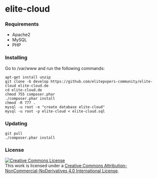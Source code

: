 # elite-cloud

### Requirements

* Apache2
* MySQL
* PHP

### Installing
 
 Go to /var/www and run the following commands:
 
    apt-get install unzip
    git clone -b develop https://github.com/elitepvpers-community/elite-cloud elite-cloud.de
    cd elite-cloud.de
    chmod 755 composer.phar
    ./composer.phar install
    chmod -R 777 .
    mysql -u root -e "create database elite-cloud"
    mysql -u root -p elite-cloud < elite-cloud.sql
  
### Updating

    git pull
    ./composer.phar install
  
### License

<a rel="license" href="http://creativecommons.org/licenses/by-nc-nd/4.0/"><img alt="Creative Commons License" style="border-width:0" src="https://i.creativecommons.org/l/by-nc-nd/4.0/88x31.png" /></a><br />This work is licensed under a <a rel="license" href="http://creativecommons.org/licenses/by-nc-nd/4.0/">Creative Commons Attribution-NonCommercial-NoDerivatives 4.0 International License</a>.

